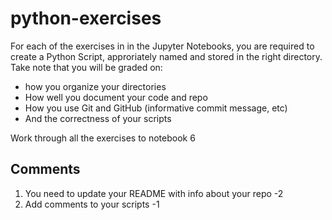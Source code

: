# python-exercises

For each of the exercises in in the Jupyter Notebooks, you are required to create a Python Script, approriately named and stored in the right directory. Take note that you will be graded on:

- how you organize your directories
- How well you document your code and repo
- How you use Git and GitHub (informative commit message, etc)
- And the correctness of your scripts

Work through all the exercises to notebook 6

## Comments

 1. You need to update your README with info about your repo -2
 2. Add comments to your scripts -1
 
